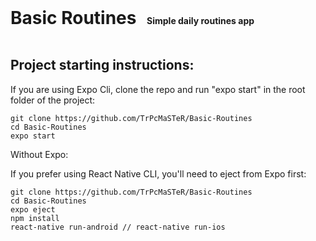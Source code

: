 <h1 style="display:inline">Basic Routines</h1><strong>&nbsp;&nbsp;&nbsp;&nbsp;&nbsp;Simple daily routines app</strong>
<br/><br/>

## Project starting instructions:

If you are using Expo Cli, clone the repo and run "expo start" in the root folder of the project:

```
git clone https://github.com/TrPcMaSTeR/Basic-Routines
cd Basic-Routines
expo start
```

Without Expo:

If you prefer using React Native CLI, you'll need to eject from Expo first:

```
git clone https://github.com/TrPcMaSTeR/Basic-Routines
cd Basic-Routines
expo eject
npm install
react-native run-android // react-native run-ios
```
